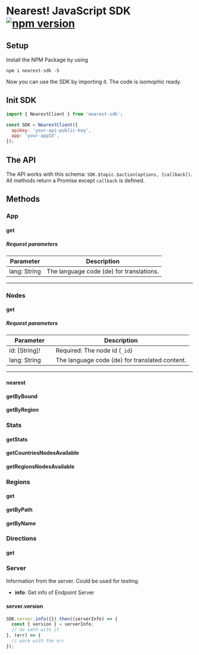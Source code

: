 # Nearest! JavaScript SDK [![npm version](https://badge.fury.io/js/nearest-sdk.svg)](https://badge.fury.io/js/nearest-sdk)

## Setup
Install the NPM Package by using

``` 
npm i nearest-sdk -S
```

Now you can use the SDK by importing it. The code is isomophic ready.

## Init SDK

``` javascript
import { NearestClient } from 'nearest-sdk';

const SDK = NearestClient({
  apiKey: 'your-api-public-key',
  app: 'your-appId',
});
```

## The API
The API works with this schema: `SDK.$topic.$action(options, [callback])`. All methods return a Promise except `callback` is defined. 

## Methods

### App
#### get
##### Request parameters
Parameter           | Description
------------------- | -------------
lang: String        | The language code (de) for translations.

***

### Nodes
#### get
##### Request parameters
Parameter           | Description
------------------- | -------------
id: [String]!       | Required: The node id (`_id`)
lang: String	    | The language code (de) for translated content.

***

#### nearest
#### getByBound
#### getByRegion

### Stats
#### getStats
#### getCountriesNodesAvailable
#### getRegionsNodesAvailable

### Regions
#### get
#### getByPath
#### getByName

### Directions
#### get

### Server
Information from the server. Could be used for testing.

* **info**: Get info of Endpoint Server

#### server.version
``` javascript
SDK.server.info({}).then((serverInfo) => {
  const { version } = serverInfo;
  // do smth with it
}, (err) => {
  // work with the err
});
```
